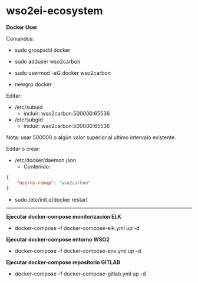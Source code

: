 # wso2ei-ecosystem

**Docker User**

Comandos:

- sudo groupadd docker

- sudo adduser wso2carbon

- sudo usermod -aG docker wso2carbon

- newgrp docker 

Editar:
  - /etc/subuid
    * incluir: wso2carbon:500000:65536 
  - /etc/subgid
    * incluir: wso2carbon:500000:65536

Nota: usar 500000 o algún valor superior al ultimo intervalo existente.

Editar o crear:
  - /etc/docker/daemon.json
    * Contenido:
```JSON
{
    "userns-remap": "wso2carbon"
}
```
        

- sudo /etc/init.d/docker restart

----------

**Ejecutar docker-compose monitorización ELK**

- docker-compose -f docker-compose-elk.yml up -d


**Ejecutar docker-compose entorno WSO2**

- docker-compose -f docker-compose-env.yml up -d

**Ejecutar docker-compose repositorio GITLAB**

- docker-compose -f docker-compose-gitlab.yml up -d

